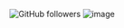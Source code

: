 ![GitHub followers](https://img.shields.io/github/followers/Emmett6401?style=social)
![image](https://github.com/user-attachments/assets/871368e9-c12c-45d5-aeaa-13855c1809d6)
